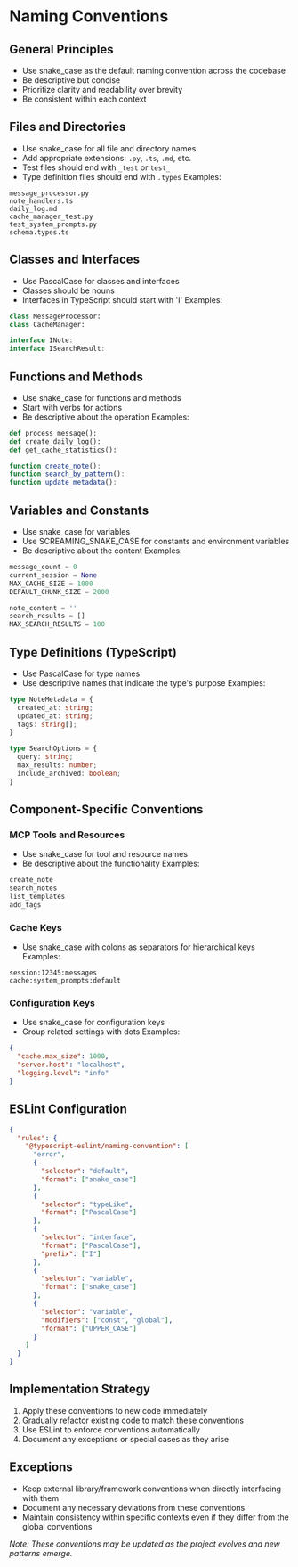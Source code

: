 # Naming Conventions

## General Principles
- Use snake_case as the default naming convention across the codebase
- Be descriptive but concise
- Prioritize clarity and readability over brevity
- Be consistent within each context

## Files and Directories
- Use snake_case for all file and directory names
- Add appropriate extensions: `.py`, `.ts`, `.md`, etc.
- Test files should end with `_test` or `test_`
- Type definition files should end with `.types`
Examples:
```
message_processor.py
note_handlers.ts
daily_log.md
cache_manager_test.py
test_system_prompts.py
schema.types.ts
```

## Classes and Interfaces
- Use PascalCase for classes and interfaces
- Classes should be nouns
- Interfaces in TypeScript should start with 'I'
Examples:
```python
class MessageProcessor:
class CacheManager:
```
```typescript
interface INote:
interface ISearchResult:
```

## Functions and Methods
- Use snake_case for functions and methods
- Start with verbs for actions
- Be descriptive about the operation
Examples:
```python
def process_message():
def create_daily_log():
def get_cache_statistics():
```
```typescript
function create_note():
function search_by_pattern():
function update_metadata():
```

## Variables and Constants
- Use snake_case for variables
- Use SCREAMING_SNAKE_CASE for constants and environment variables
- Be descriptive about the content
Examples:
```python
message_count = 0
current_session = None
MAX_CACHE_SIZE = 1000
DEFAULT_CHUNK_SIZE = 2000
```
```typescript
note_content = ''
search_results = []
MAX_SEARCH_RESULTS = 100
```

## Type Definitions (TypeScript)
- Use PascalCase for type names
- Use descriptive names that indicate the type's purpose
Examples:
```typescript
type NoteMetadata = {
  created_at: string;
  updated_at: string;
  tags: string[];
}

type SearchOptions = {
  query: string;
  max_results: number;
  include_archived: boolean;
}
```

## Component-Specific Conventions

### MCP Tools and Resources
- Use snake_case for tool and resource names
- Be descriptive about the functionality
Examples:
```typescript
create_note
search_notes
list_templates
add_tags
```

### Cache Keys
- Use snake_case with colons as separators for hierarchical keys
Examples:
```
session:12345:messages
cache:system_prompts:default
```

### Configuration Keys
- Use snake_case for configuration keys
- Group related settings with dots
Examples:
```json
{
  "cache.max_size": 1000,
  "server.host": "localhost",
  "logging.level": "info"
}
```

## ESLint Configuration
```json
{
  "rules": {
    "@typescript-eslint/naming-convention": [
      "error",
      {
        "selector": "default",
        "format": ["snake_case"]
      },
      {
        "selector": "typeLike",
        "format": ["PascalCase"]
      },
      {
        "selector": "interface",
        "format": ["PascalCase"],
        "prefix": ["I"]
      },
      {
        "selector": "variable",
        "format": ["snake_case"]
      },
      {
        "selector": "variable",
        "modifiers": ["const", "global"],
        "format": ["UPPER_CASE"]
      }
    ]
  }
}
```

## Implementation Strategy
1. Apply these conventions to new code immediately
2. Gradually refactor existing code to match these conventions
3. Use ESLint to enforce conventions automatically
4. Document any exceptions or special cases as they arise

## Exceptions
- Keep external library/framework conventions when directly interfacing with them
- Document any necessary deviations from these conventions
- Maintain consistency within specific contexts even if they differ from the global conventions

*Note: These conventions may be updated as the project evolves and new patterns emerge.*
